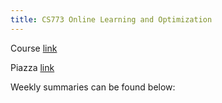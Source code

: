 ```yaml
---
title: CS773 Online Learning and Optimization
---
```


Course [link]()

Piazza [link]()




Weekly summaries can be found below:




